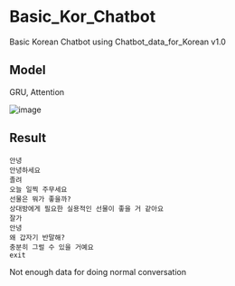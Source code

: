 # Basic_Kor_Chatbot
Basic Korean Chatbot using Chatbot_data_for_Korean v1.0

## Model
GRU, Attention 

![image](https://user-images.githubusercontent.com/61140071/103528990-3f752680-4ec8-11eb-92fc-1369513aa831.png)

## Result
```
안녕
안녕하세요
졸려
오늘 일찍 주무세요
선물은 뭐가 좋을까?
상대방에게 필요한 실용적인 선물이 좋을 거 같아요
잘가
안녕
왜 갑자기 반말해?
충분히 그럴 수 있을 거예요
exit
```
Not enough data for doing normal conversation<br>


